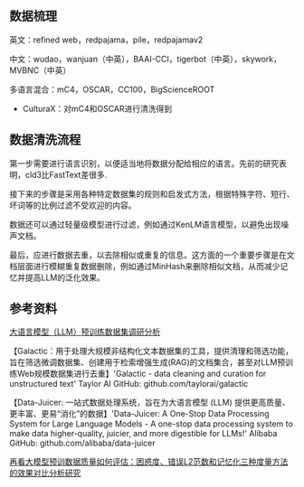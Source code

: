 
## 数据梳理

英文：refined web，redpajama，pile，redpajamav2

中文：wudao，wanjuan（中英），BAAI-CCI，tigerbot（中英），skywork，MVBNC（中英）

多语言混合：mC4，OSCAR，CC100，BigScienceROOT
- CulturaX：对mC4和OSCAR进行清洗得到

## 数据清洗流程

第一步需要进行语言识别，以便适当地将数据分配给相应的语言。先前的研究表明，cld3比FastText差很多.

接下来的步骤是采用各种特定数据集的规则和启发式方法，根据特殊字符、短行、坏词等的比例过滤不受欢迎的内容。

数据还可以通过轻量级模型进行过滤，例如通过KenLM语言模型，以避免出现噪声文档。

最后，应进行数据去重，以去除相似或重复的信息。这方面的一个重要步骤是在文档层面进行模糊重复数据删除，例如通过MinHash来删除相似文档，从而减少记忆并提高LLM的泛化效果。

## 参考资料

[大语言模型（LLM）预训练数据集调研分析](https://mp.weixin.qq.com/s/CoZkPnxsB6Ay3RCJ8nl5BQ?forceh5=1)

【Galactic：用于处理大规模非结构化文本数据集的工具，提供清理和筛选功能，旨在筛选微调数据集、创建用于检索增强生成(RAG)的文档集合，甚至对LLM预训练Web规模数据集进行去重】'Galactic - data cleaning and curation for unstructured text' Taylor AI GitHub: github.com/taylorai/galactic

【Data-Juicer: 一站式数据处理系统，旨在为大语言模型 (LLM) 提供更高质量、更丰富、更易“消化”的数据】'Data-Juicer: A One-Stop Data Processing System for Large Language Models - A one-stop data processing system to make data higher-quality, juicier, and more digestible for LLMs!' Alibaba GitHub: github.com/alibaba/data-juicer

[再看大模型预训数据质量如何评估：困惑度、错误L2范数和记忆化三种度量方法的效果对比分析研究](https://mp.weixin.qq.com/s/d7fxiScyBIhyKYBi5wPgfw)





